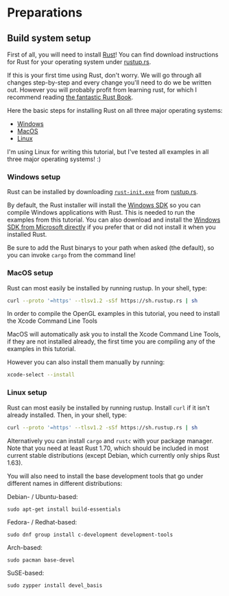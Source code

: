 # Preparations

## Build system setup

First of all, you will need to install [Rust](https://www.rust-lang.org/)! You can find download instructions for Rust for your operating system under [rustup.rs](https://rustup.rs/).

If this is your first time using Rust, don't worry. We will go through all changes step-by-step and every change you'll need to do we be written out. However you will probably profit from learning rust, for which I recommend reading [the fantastic Rust Book](https://doc.rust-lang.org/book/ch00-00-introduction.html).

Here the basic steps for installing Rust on all three major operating systems:

- [Windows](#windows-setup)
- [MacOS](#macos-setup)
- [Linux](#linux-setup)

I'm using Linux for writing this tutorial, but I've tested all examples in all three major operating systems! :)

### Windows setup

Rust can be installed by downloading [`rust-init.exe`](https://win.rustup.rs/x86_64) from [rustup.rs](https://rustup.rs/).

By default, the Rust installer will install the [Windows SDK](https://developer.microsoft.com/en-us/windows/downloads/windows-sdk/) so you can compile Windows applications with Rust. This is needed to run the examples from this tutorial. You can also download and install the [Windows SDK from Microsoft directly](https://developer.microsoft.com/en-us/windows/downloads/windows-sdk/) if you prefer that or did not install it when you installed Rust.

Be sure to add the Rust binarys to your path when asked (the default), so you can invoke `cargo` from the command line!

### MacOS setup

Rust can most easily be installed by running rustup. In your shell, type:

```bash
curl --proto '=https' --tlsv1.2 -sSf https://sh.rustup.rs | sh
```

In order to compile the OpenGL examples in this tutorial, you need to install the Xcode Command Line Tools

MacOS will automatically ask you to install the Xcode Command Line Tools, if they are not installed already, the first time you are compiling any of the examples in this tutorial.

However you can also install them manually by running:
```bash
xcode-select --install
```

### Linux setup

Rust can most easily be installed by running rustup. Install `curl` if it isn't already installed. Then, in your shell, type:

```bash
curl --proto '=https' --tlsv1.2 -sSf https://sh.rustup.rs | sh
```

Alternatively you can install `cargo` and `rustc` with your package manager. Note that you need at least Rust 1.70, which should be included in most current stable distributions (except Debian, which currently only ships Rust 1.63).

You will also need to install the base development tools that go under different names in different distributions:

Debian- / Ubuntu-based:
```
sudo apt-get install build-essentials
```

Fedora- / Redhat-based:
```
sudo dnf group install c-development development-tools
```

Arch-based:
```
sudo pacman base-devel
```

SuSE-based:
```
sudo zypper install devel_basis
```

